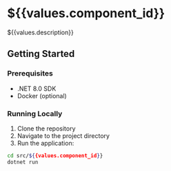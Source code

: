 # ${{values.component_id}}

${{values.description}}

## Getting Started

### Prerequisites

- .NET 8.0 SDK
- Docker (optional)

### Running Locally

1. Clone the repository
2. Navigate to the project directory
3. Run the application:

```bash
cd src/${{values.component_id}}
dotnet run

